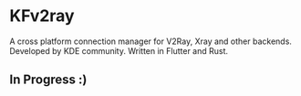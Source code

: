 # KFv2ray
A cross platform connection manager for V2Ray, Xray and other backends. Developed by KDE community. Written in Flutter and Rust.

## In Progress :)
